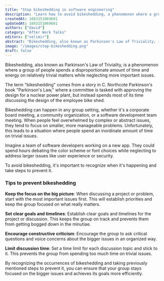 ```yaml
---
title: "Stop bikeshedding in software engineering"
description: "Learn how to avoid bikeshedding, a phenomenon where a group spends too much time on trivial matters while neglecting more important issues. Discover tips to prevent bikeshedding in any group setting, from corporate board meetings to software development teams."
createdAt: 1683151069601
updatedAt: 1683151069601
authors: ["david"]
category: "After Work Talks"
editors: ["velimir"]
abstract: "Bikeshedding, also known as Parkinson's Law of Triviality, is a phenomenon where a group of people spends an inordinate amount of time and energy on relatively trivial matters while neglecting more important issues. To avoid it, the article suggests tips such as keeping the focus on the big picture, setting clear goals and timelines, encouraging constructive criticism, and limiting discussion time. By recognizing the occurrences of bikeshedding and taking these steps to prevent it, groups can stay focused on the bigger issues and achieve their goals more efficiently."
image: "/images/stop-bikeshedding.png"
draft: false
---
```


Bikeshedding, also known as Parkinson's Law of Triviality, is a phenomenon where a group of people spends a disproportionate amount of time and energy on relatively trivial matters while neglecting more important issues. 

The term "bikeshedding" comes from a story in C. Northcote Parkinson's book "Parkinson's Law," where a committee is tasked with approving the design for a nuclear power plant, but instead spends most of its time discussing the design of the employee bike shed.

Bikeshedding can happen in any group setting, whether it's a corporate board meeting, a community organization, or a software development team meeting. When people feel overwhelmed by complex or abstract issues, they tend to focus on smaller, more manageable problems. Unfortunately, this leads to a situation where people spend an inordinate amount of time on trivial issues.

Imagine a team of software developers working on a new app. They could spend hours debating the color scheme or font choices while neglecting to address larger issues like user experience or security.

To avoid bikeshedding, it's important to recognize when it's happening and take steps to prevent it. 

### Tips to prevent bikeshedding

**Keep the focus on the big picture**: When discussing a project or problem, start with the most important issues first. This will establish priorities and keep the group focused on what really matters.

**Set clear goals and timelines**: Establish clear goals and timelines for the project or discussion. This keeps the group on track and prevents them from getting bogged down in the minutiae.

**Encourage constructive criticism**: Encourage the group to ask critical questions and voice concerns about the bigger issues in an organized way.

**Limit discussion time**: Set a time limit for each discussion topic and stick to it. This prevents the group from spending too much time on trivial issues.

By recognizing the occurrences of bikeshedding and taking previously mentioned steps to prevent it, you can ensure that your group stays focused on the bigger issues and achieves its goals more efficiently.

